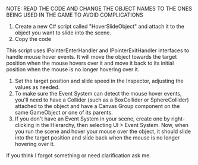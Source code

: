 NOTE: READ THE CODE AND CHANGE THE OBJECT NAMES TO THE ONES BEING USED IN THE GAME TO AVOID COMPLICATIONS 


1. Create a new C# script called "HoverSlideObject" and attach it to the object you want to slide into the scene.
2. Copy the code


This script uses IPointerEnterHandler and IPointerExitHandler interfaces to handle mouse hover events. It will move the object towards the 
target position when the mouse hovers over it and move it back to its initial position when the mouse is no longer hovering over it.

1. Set the target position and slide speed in the Inspector, adjusting the values as needed.
2. To make sure the Event System can detect the mouse hover events, you'll need to have a Collider 
(such as a BoxCollider or SphereCollider) attached to the object and have a Canvas Group component on the same GameObject or one of its parents.
3. If you don't have an Event System in your scene, create one by right-clicking in the Hierarchy, then selecting UI > Event System.
Now, when you run the scene and hover your mouse over the object, it should slide into the target position and slide back when the mouse is no longer hovering over it.

If you think I forgot something or need clarification ask me.
